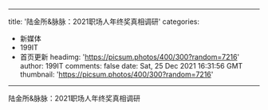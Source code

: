 
---
title: '陆金所&脉脉：2021职场人年终奖真相调研'
categories: 
 - 新媒体
 - 199IT
 - 首页更新
headimg: 'https://picsum.photos/400/300?random=7216'
author: 199IT
comments: false
date: Sat, 25 Dec 2021 16:31:56 GMT
thumbnail: 'https://picsum.photos/400/300?random=7216'
---

<div>   
陆金所&脉脉：2021职场人年终奖真相调研  
</div>
            